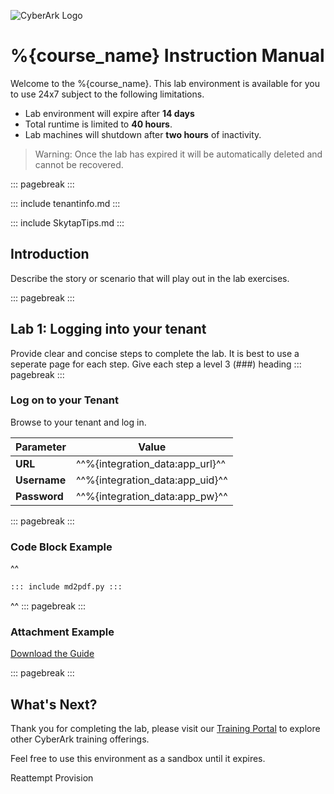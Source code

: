 ![CyberArk Logo](https://www.cyberark.com/wp-content/uploads/2024/10/cyberark-logo.svg)

# %{course_name} Instruction Manual

Welcome to the %{course_name}.  This lab environment is available for you to use 24x7 subject to the following limitations.

- Lab environment will expire after **14 days**
- Total runtime is limited to **40 hours**.
- Lab machines will shutdown after **two hours** of inactivity.

>Warning: Once the lab has expired it will be automatically deleted and cannot be recovered.

::: pagebreak :::

::: include tenantinfo.md :::

::: include SkytapTips.md :::

## Introduction
Describe the story or scenario that will play out in the lab exercises.

::: pagebreak :::

## Lab 1:  Logging into your tenant
Provide clear and concise steps to complete the lab.  It is best to use a seperate page for each step.  Give each step a level 3 (###) heading
::: pagebreak :::

### Log on to your Tenant
Browse to your tenant and log in.

|   Parameter  | Value                           |
|--------------|---------------------------------|
| **URL**      | ^^%{integration_data:app_url}^^ |
| **Username** | ^^%{integration_data:app_uid}^^ |
| **Password** | ^^%{integration_data:app_pw}^^  |

::: pagebreak :::

### Code Block Example
^^
```python
::: include md2pdf.py :::
```
^^
::: pagebreak :::

### Attachment Example
[Download the Guide](./LabGuide.pdf)

::: pagebreak :::

## What's Next?

Thank you for completing the lab, please visit our [Training Portal](https://training.cyberark.com) to explore other CyberArk training offerings. 

Feel free to use this environment as a sandbox until it expires.

<p>
	<x-command contenteditable="false" data-activate="false" data-attempts="" data-blocking="" data-command='invoke "build"' data-command-type="system" data-description="This will rerun the provisioning script and attempt to build any missing resources" data-guid="d79aa5b1-cbb2-4a88-b96c-4ef26d3f4938" data-spinner="all" data-target="%{script_vm_host}" data-timeout="0" title="This will rerun the provisioning script and attempt to build any missing resources">Reattempt Provision</x-command>
</p>